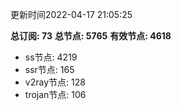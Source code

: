 更新时间2022-04-17 21:05:25

**总订阅: 73**
**总节点: 5765**
**有效节点: 4618**
- ss节点: 4219
- ssr节点: 165
- v2ray节点: 128
- trojan节点: 106
